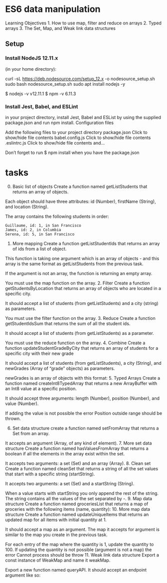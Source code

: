 # ES6 data manipulation

Learning Objectives
    1. How to use map, filter and reduce on arrays
    2. Typed arrays
    3. The Set, Map, and Weak link data structures

## Setup
### Install NodeJS 12.11.x

(in your home directory):

curl -sL https://deb.nodesource.com/setup_12.x -o nodesource_setup.sh
sudo bash nodesource_setup.sh
sudo apt install nodejs -y

$ nodejs -v
v12.11.1
$ npm -v
6.11.3

### Install Jest, Babel, and ESLint

in your project directory, install Jest, Babel and ESList by using the supplied package.json and run npm install.
Configuration files

Add the following files to your project directory
package.json
Click to show/hide file contents
babel.config.js
Click to show/hide file contents
.eslintrc.js
Click to show/hide file contents
and…

Don’t forget to run $ npm install when you have the package.json

# tasks
0. Basic list of objects 
Create a function named getListStudents that returns an array of objects.

Each object should have three attributes: id (Number), firstName (String), and location (String).

The array contains the following students in order:

    Guillaume, id: 1, in San Francisco
    James, id: 2, in Columbia
    Serena, id: 5, in San Francisco
1. More mapping 
Create a function getListStudentIds that returns an array of ids from a list of object.

This function is taking one argument which is an array of objects - and this array is the same format as getListStudents from the previous task.

If the argument is not an array, the function is returning an empty array.

You must use the map function on the array.
2. Filter 
Create a function getStudentsByLocation that returns an array of objects who are located in a specific city.

It should accept a list of students (from getListStudents) and a city (string) as parameters.

You must use the filter function on the array.
3. Reduce 
Create a function getStudentIdsSum that returns the sum of all the student ids.

It should accept a list of students (from getListStudents) as a parameter.

You must use the reduce function on the array. 
4. Combine 
Create a function updateStudentGradeByCity that returns an array of students for a specific city with their new grade

It should accept a list of students (from getListStudents), a city (String), and newGrades (Array of “grade” objects) as parameters.

newGrades is an array of objects with this format:
5. Typed Arrays 
Create a function named createInt8TypedArray that returns a new ArrayBuffer with an Int8 value at a specific position.

It should accept three arguments: length (Number), position (Number), and value (Number).

If adding the value is not possible the error Position outside range should be thrown.

6. Set data structure 
create a function named setFromArray that returns a Set from an array.

It accepts an argument (Array, of any kind of element). 
7. More set data structure 
Create a function named hasValuesFromArray that returns a boolean if all the elements in the array exist within the set.

It accepts two arguments: a set (Set) and an array (Array). 
8. Clean set 
Create a function named cleanSet that returns a string of all the set values that start with a specific string (startString).

It accepts two arguments: a set (Set) and a startString (String).

When a value starts with startString you only append the rest of the string. The string contains all the values of the set separated by -. 
9. Map data structure 
Create a function named groceriesList that returns a map of groceries with the following items (name, quantity): 
10. More map data structure 
Create a function named updateUniqueItems that returns an updated map for all items with initial quantity at 1.

It should accept a map as an argument. The map it accepts for argument is similar to the map you create in the previous task.

For each entry of the map where the quantity is 1, update the quantity to 100. If updating the quantity is not possible (argument is not a map) the error Cannot process should be throw
11. Weak link data structure 
Export a const instance of WeakMap and name it weakMap.

Export a new function named queryAPI. It should accept an endpoint argument like so: 

